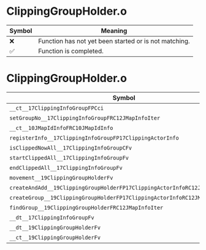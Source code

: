 # ClippingGroupHolder.o
| Symbol | Meaning 
| ------------- | ------------- 
| :x: | Function has not yet been started or is not matching. 
| :white_check_mark: | Function is completed. 


# ClippingGroupHolder.o
| Symbol | Decompiled? |
| ------------- | ------------- |
| `__ct__17ClippingInfoGroupFPCci` | :white_check_mark: |
| `setGroupNo__17ClippingInfoGroupFRC12JMapInfoIter` | :white_check_mark: |
| `__ct__10JMapIdInfoFRC10JMapIdInfo` | :white_check_mark: |
| `registerInfo__17ClippingInfoGroupFP17ClippingActorInfo` | :white_check_mark: |
| `isClippedNowAll__17ClippingInfoGroupCFv` | :white_check_mark: |
| `startClippedAll__17ClippingInfoGroupFv` | :white_check_mark: |
| `endClippedAll__17ClippingInfoGroupFv` | :white_check_mark: |
| `movement__19ClippingGroupHolderFv` | :white_check_mark: |
| `createAndAdd__19ClippingGroupHolderFP17ClippingActorInfoRC12JMapInfoIteri` | :white_check_mark: |
| `createGroup__19ClippingGroupHolderFP17ClippingActorInfoRC12JMapInfoIteri` | :white_check_mark: |
| `findGroup__19ClippingGroupHolderFRC12JMapInfoIter` | :x: |
| `__dt__17ClippingInfoGroupFv` | :white_check_mark: |
| `__dt__19ClippingGroupHolderFv` | :white_check_mark: |
| `__ct__19ClippingGroupHolderFv` | :white_check_mark: |
